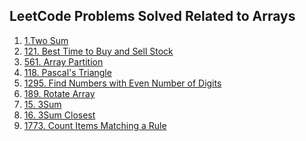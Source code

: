 <h2>LeetCode Problems Solved Related to Arrays</h2>
<ol>
  <li><a href="https://leetcode.com/problems/two-sum/">1.Two Sum</a></li>
  <li><a href="https://leetcode.com/problems/best-time-to-buy-and-sell-stock/">121. Best Time to Buy and Sell Stock</a></li>
  <li><a href="https://leetcode.com/problems/array-partition/description/">561. Array Partition</a></li>
  <li><a href="https://leetcode.com/problems/pascals-triangle/description/">118. Pascal's Triangle</a></li>
  <li><a href="https://leetcode.com/problems/find-numbers-with-even-number-of-digits/">1295. Find Numbers with Even Number of Digits</a></li>
  <li><a href="https://leetcode.com/problems/rotate-array/">189. Rotate Array</a></li>
  <li><a href="https://leetcode.com/problems/3sum/">15. 3Sum</a></li>
  <li><a href="https://leetcode.com/problems/3sum-closest/">16. 3Sum Closest</a></li>
  <li><a href="https://leetcode.com/problems/count-items-matching-a-rule/">1773. Count Items Matching a Rule</a></li>
  </ol>
